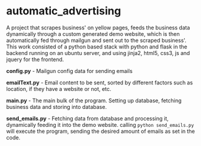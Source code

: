 # automatic_advertising
A project that scrapes business' on yellow pages, feeds the business data dynamically through a custom generated demo website, which is then automatically fed through mailgun and sent out to the scraped business'. This work consisted of a python based stack with python and flask in the backend running on an ubuntu server, and using jinja2, html5, css3, js and jquery for the frontend. 

**config.py** - Mailgun config data for sending emails

**emailText.py** - Email content to be sent, sorted by different factors such as location, if they have a website or not, etc.

**main.py** - The main bulk of the program. Setting up database, fetching business data and storing into database.

**send_emails.py** - Fetching data from database and processing it, dynamically feeding it into the demo website. calling `python send_emails.py` will execute the program, sending the desired amount of emails as set in the code.
